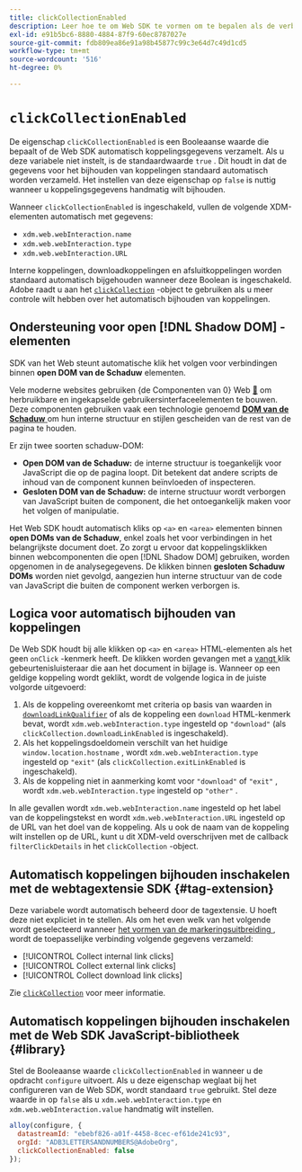 ```yaml
---
title: clickCollectionEnabled
description: Leer hoe te om Web SDK te vormen om te bepalen als de verbindingsklikgegevens automatisch worden verzameld.
exl-id: e91b5bc6-8880-4884-87f9-60ec8787027e
source-git-commit: fdb809ea86e91a98b45877c99c3e64d7c49d1cd5
workflow-type: tm+mt
source-wordcount: '516'
ht-degree: 0%

---
```


# `clickCollectionEnabled`

De eigenschap `clickCollectionEnabled` is een Booleaanse waarde die bepaalt of de Web SDK automatisch koppelingsgegevens verzamelt. Als u deze variabele niet instelt, is de standaardwaarde `true` . Dit houdt in dat de gegevens voor het bijhouden van koppelingen standaard automatisch worden verzameld. Het instellen van deze eigenschap op `false` is nuttig wanneer u koppelingsgegevens handmatig wilt bijhouden.

Wanneer `clickCollectionEnabled` is ingeschakeld, vullen de volgende XDM-elementen automatisch met gegevens:

* `xdm.web.webInteraction.name`
* `xdm.web.webInteraction.type`
* `xdm.web.webInteraction.URL`

Interne koppelingen, downloadkoppelingen en afsluitkoppelingen worden standaard automatisch bijgehouden wanneer deze Boolean is ingeschakeld. Adobe raadt u aan het [`clickCollection`](clickcollection.md) -object te gebruiken als u meer controle wilt hebben over het automatisch bijhouden van koppelingen.

## Ondersteuning voor open [!DNL Shadow DOM] -elementen

SDK van het Web steunt automatische klik het volgen voor verbindingen binnen **open DOM van de Schaduw** elementen.

Vele moderne websites gebruiken {de Componenten van 0} Web [&#128279;](https://developer.mozilla.org/en-US/docs/Web/Web_Components) om herbruikbare en ingekapselde gebruikersinterfaceelementen te bouwen.  Deze componenten gebruiken vaak een technologie genoemd [**DOM van de Schaduw** ](https://developer.mozilla.org/en-US/docs/Web/API/Web_components/Using_shadow_DOM) om hun interne structuur en stijlen gescheiden van de rest van de pagina te houden.

Er zijn twee soorten schaduw-DOM:

* **Open DOM van de Schaduw:** de interne structuur is toegankelijk voor JavaScript die op de pagina loopt. Dit betekent dat andere scripts de inhoud van de component kunnen beïnvloeden of inspecteren.
* **Gesloten DOM van de Schaduw:** de interne structuur wordt verborgen van JavaScript buiten de component, die het ontoegankelijk maken voor het volgen of manipulatie.

Het Web SDK houdt automatisch kliks op `<a>` en `<area>` elementen binnen **open DOMs van de Schaduw**, enkel zoals het voor verbindingen in het belangrijkste document doet. Zo zorgt u ervoor dat koppelingsklikken binnen webcomponenten die open [!DNL Shadow DOM] gebruiken, worden opgenomen in de analysegegevens. De klikken binnen **gesloten Schaduw DOMs** worden niet gevolgd, aangezien hun interne structuur van de code van JavaScript die buiten de component werken verborgen is.

## Logica voor automatisch bijhouden van koppelingen

De Web SDK houdt bij alle klikken op `<a>` en `<area>` HTML-elementen als het geen `onClick` -kenmerk heeft. De klikken worden gevangen met a [ vangt ](https://www.w3.org/TR/uievents/#capture-phase) klik gebeurtenisluisteraar die aan het document in bijlage is. Wanneer op een geldige koppeling wordt geklikt, wordt de volgende logica in de juiste volgorde uitgevoerd:

1. Als de koppeling overeenkomt met criteria op basis van waarden in [`downloadLinkQualifier`](downloadlinkqualifier.md) of als de koppeling een `download` HTML-kenmerk bevat, wordt `xdm.web.webInteraction.type` ingesteld op `"download"` (als `clickCollection.downloadLinkEnabled` is ingeschakeld).
1. Als het koppelingsdoeldomein verschilt van het huidige `window.location.hostname` , wordt `xdm.web.webInteraction.type` ingesteld op `"exit"` (als `clickCollection.exitLinkEnabled` is ingeschakeld).
1. Als de koppeling niet in aanmerking komt voor `"download"` of `"exit"` , wordt `xdm.web.webInteraction.type` ingesteld op `"other"` .

In alle gevallen wordt `xdm.web.webInteraction.name` ingesteld op het label van de koppelingstekst en wordt `xdm.web.webInteraction.URL` ingesteld op de URL van het doel van de koppeling. Als u ook de naam van de koppeling wilt instellen op de URL, kunt u dit XDM-veld overschrijven met de callback `filterClickDetails` in het `clickCollection` -object.

## Automatisch koppelingen bijhouden inschakelen met de webtagextensie SDK {#tag-extension}

Deze variabele wordt automatisch beheerd door de tagextensie. U hoeft deze niet expliciet in te stellen. Als om het even welk van het volgende wordt geselecteerd wanneer [ het vormen van de markeringsuitbreiding ](/help/tags/extensions/client/web-sdk/web-sdk-extension-configuration.md), wordt de toepasselijke verbinding volgende gegevens verzameld:

* [!UICONTROL Collect internal link clicks]
* [!UICONTROL Collect external link clicks]
* [!UICONTROL Collect download link clicks]

Zie [`clickCollection`](clickcollection.md) voor meer informatie.

## Automatisch koppelingen bijhouden inschakelen met de Web SDK JavaScript-bibliotheek {#library}

Stel de Booleaanse waarde `clickCollectionEnabled` in wanneer u de opdracht `configure` uitvoert. Als u deze eigenschap weglaat bij het configureren van de Web SDK, wordt standaard `true` gebruikt. Stel deze waarde in op `false` als u `xdm.web.webInteraction.type` en `xdm.web.webInteraction.value` handmatig wilt instellen.

```js
alloy(configure, {
  datastreamId: "ebebf826-a01f-4458-8cec-ef61de241c93",
  orgId: "ADB3LETTERSANDNUMBERS@AdobeOrg",
  clickCollectionEnabled: false
});
```

